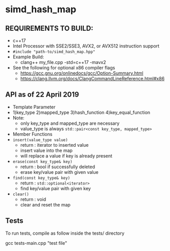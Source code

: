 # simd_hash_map

## REQUIREMENTS TO BUILD: ##
* c++17
* Intel Processor with SSE2/SSE3, AVX2, or AVX512 instruction support
* `#include "path-to/simd_hash_map.hpp"`
* Example Build:
  * clang++ my_file.cpp -std=c++17 -mavx2
* See the following for optional x86 compiler flags
  * <https://gcc.gnu.org/onlinedocs/gcc/Option-Summary.html>
  * <https://clang.llvm.org/docs/ClangCommandLineReference.html#x86>

## API as of 22 April 2019 ##
* Template Parameter
 * 1)key_type 2)mapped_type 3)hash_function 4)key_equal_function
 * Note:
   * only key_type and mapped_type are necessary
   * value_type is always `std::pair<const key_type, mapped_type>`
* Member Functions
 * `insert(value_type value)`
   * return : iterator to inserted value
   * insert value into the map
   * will replace a value if key is already present
 * `erase(const key_type& key)`
   * return : bool if successfully deleted
   * erase key/value pair with given value
 * `find(const key_type& key)`
   * return : `std::optional<iterator>`
   * find key/value pair with given key
 * `clear()`
   * return : void
   * clear and reset the map

## Tests ##
To run tests, compile as follow inside the tests/ directory

gcc tests-main.cpp "test file"

